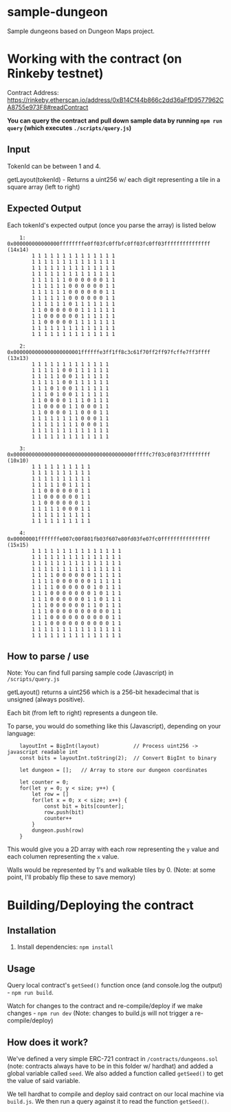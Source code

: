 # sample-dungeon
Sample dungeons based on Dungeon Maps project.

# Working with the contract (on Rinkeby testnet)

Contract Address: https://rinkeby.etherscan.io/address/0xB14Cf44b866c2dd36aFfD9577962CA8755e973F8#readContract

**You can query the contract and pull down sample data by running `npm run query` (which executes `./scripts/query.js`)**

## Input
TokenId can be between 1 and 4.

getLayout(tokenId) - Returns a uint256 w/ each digit representing a tile in a square array (left to right)

## Expected Output
Each tokenId's expected output (once you parse the array) is listed below
```
    1: 0x000000000000000ffffffffe0ff03fc0ffbfc0ff03fc0ff03fffffffffffffff (14x14)
        1 1 1 1 1 1 1 1 1 1 1 1 1 1 
        1 1 1 1 1 1 1 1 1 1 1 1 1 1 
        1 1 1 1 1 1 1 1 1 1 1 1 1 1 
        1 1 1 1 1 1 1 1 1 1 1 1 1 1 
        1 1 1 1 1 1 0 0 0 0 0 0 1 1 
        1 1 1 1 1 1 0 0 0 0 0 0 1 1 
        1 1 1 1 1 1 0 0 0 0 0 0 1 1 
        1 1 1 1 1 1 0 0 0 0 0 0 1 1 
        1 1 1 1 1 1 0 1 1 1 1 1 1 1 
        1 1 0 0 0 0 0 0 1 1 1 1 1 1 
        1 1 0 0 0 0 0 0 1 1 1 1 1 1 
        1 1 0 0 0 0 0 1 1 1 1 1 1 1 
        1 1 1 1 1 1 1 1 1 1 1 1 1 1 
        1 1 1 1 1 1 1 1 1 1 1 1 1 1

    2: 0x0000000000000000000001ffffffe3ff1ff8c3c61f70ff2ff97fcffe7ff3ffff (13x13)
        1 1 1 1 1 1 1 1 1 1 1 1 1 
        1 1 1 1 1 0 0 1 1 1 1 1 1 
        1 1 1 1 1 0 0 1 1 1 1 1 1 
        1 1 1 1 1 0 0 1 1 1 1 1 1 
        1 1 1 0 1 0 0 1 1 1 1 1 1 
        1 1 1 0 1 0 0 1 1 1 1 1 1 
        1 1 0 0 0 0 1 1 1 0 1 1 1 
        1 1 0 0 0 0 1 1 0 0 0 1 1 
        1 1 0 0 0 0 1 1 0 0 0 1 1 
        1 1 1 1 1 1 1 1 0 0 0 1 1 
        1 1 1 1 1 1 1 1 0 0 0 1 1 
        1 1 1 1 1 1 1 1 1 1 1 1 1 
        1 1 1 1 1 1 1 1 1 1 1 1 1

    3: 0x000000000000000000000000000000000000000fffffc7f03c0f03f7ffffffff (10x10)
        1 1 1 1 1 1 1 1 1 1 
        1 1 1 1 1 1 1 1 1 1 
        1 1 1 1 1 1 1 1 1 1 
        1 1 1 1 1 0 1 1 1 1 
        1 1 0 0 0 0 0 0 1 1 
        1 1 0 0 0 0 0 0 1 1 
        1 1 0 0 0 0 0 0 1 1 
        1 1 1 1 1 0 0 0 1 1 
        1 1 1 1 1 1 1 1 1 1 
        1 1 1 1 1 1 1 1 1 1

    4: 0x00000001fffffffe007c00f801fb03f607e80fd03fe07fc0ffffffffffffffff (15x15)
        1 1 1 1 1 1 1 1 1 1 1 1 1 1 1 
        1 1 1 1 1 1 1 1 1 1 1 1 1 1 1 
        1 1 1 1 1 1 1 1 1 1 1 1 1 1 1 
        1 1 1 1 1 1 1 1 1 1 1 1 1 1 1 
        1 1 1 1 0 0 0 0 0 0 1 1 1 1 1 
        1 1 1 1 0 0 0 0 0 0 1 1 1 1 1 
        1 1 1 1 0 0 0 0 0 0 1 0 1 1 1 
        1 1 1 0 0 0 0 0 0 0 1 0 1 1 1 
        1 1 1 0 0 0 0 0 0 1 1 0 1 1 1 
        1 1 1 0 0 0 0 0 0 1 1 0 1 1 1 
        1 1 1 0 0 0 0 0 0 0 0 0 0 1 1 
        1 1 1 0 0 0 0 0 0 0 0 0 0 1 1 
        1 1 1 0 0 0 0 0 0 0 0 0 0 1 1 
        1 1 1 1 1 1 1 1 1 1 1 1 1 1 1 
        1 1 1 1 1 1 1 1 1 1 1 1 1 1 1
```

## How to parse / use

Note: You can find full parsing sample code (Javascript) in `/scripts/query.js`

getLayout() returns a uint256 which is a 256-bit hexadecimal that is unsigned (always positive).

Each bit (from left to right) represents a dungeon tile.

To parse, you would do something like this (Javascript), depending on your language:
``` 
    layoutInt = BigInt(layout)           // Process uint256 -> javascript readable int
    const bits = layoutInt.toString(2);  // Convert BigInt to binary

    let dungeon = [];   // Array to store our dungeon coordinates

    let counter = 0;
    for(let y = 0; y < size; y++) {
        let row = []
        for(let x = 0; x < size; x++) {
            const bit = bits[counter];
            row.push(bit)
            counter++
        }
        dungeon.push(row)
    }
```

This would give you a 2D array with each row representing the `y` value and each columen representing the `x` value.

Walls would be represented by 1's and walkable tiles by 0. (Note: at some point, I'll probably flip these to save memory)


# Building/Deploying the contract

## Installation
1. Install dependencies: `npm install`

## Usage
Query local contract's `getSeed()` function once (and console.log the output) - `npm run build`.

Watch for changes to the contract and re-compile/deploy if we make changes - `npm run dev` (Note: changes to build.js will not trigger a re-compile/deploy)


## How does it work?
We've defined a very simple ERC-721 contract in `/contracts/dungeons.sol` (note: contracts always have to be in this folder w/ hardhat) and added a global variable called `seed`. We also added a function called `getSeed()` to get the value of said variable.

We tell hardhat to compile and deploy said contract on our local machine via `build.js`. We then run a query against it to read the function `getSeed()`.
